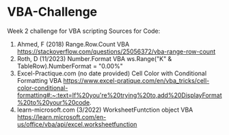 # VBA-Challenge
Week 2 challenge for VBA scripting
Sources for Code:
1.  Ahmed, F (2018) Range.Row.Count VBA https://stackoverflow.com/questions/25056372/vba-range-row-count
2.  Roth, D (11/2023) Number.Format VBA ws.Range("K" & TableRow).NumberFormat = "0.00%"
3.  Excel-Practique.com (no date provided) Cell Color with Conditional Formatting VBA https://www.excel-pratique.com/en/vba_tricks/cell-color-conditional-formatting#:~:text=If%20you're%20trying%20to,add%20DisplayFormat%20to%20your%20code.
4.  learn-microsoft.com (3/2022) WorksheetFuntction object VBA https://learn.microsoft.com/en-us/office/vba/api/excel.worksheetfunction
